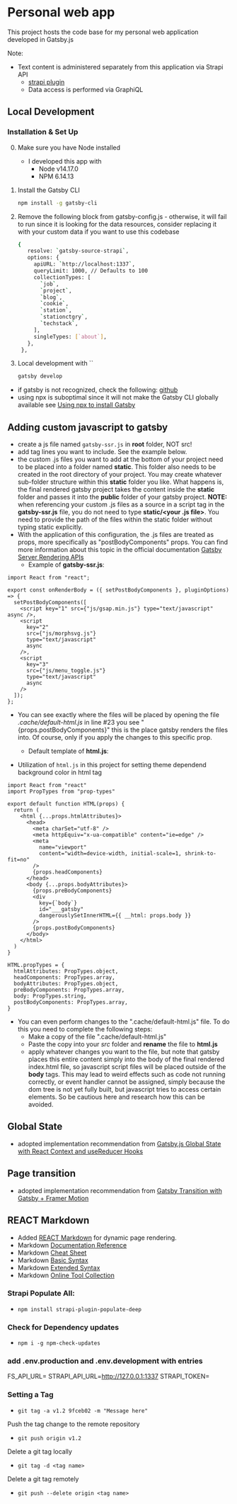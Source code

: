 # Personal web app

This project hosts the code base for my personal web application developed in Gatsby.js

Note:
- Text content is administered separately from this application via Strapi API
  - [strapi plugin](https://www.gatsbyjs.com/plugins/gatsby-source-strapi/)
  - Data access is performed via GraphiQL

## Local Development

### Installation & Set Up

0. Make sure you have Node installed
   - I developed this app with 
     - Node v14.17.0
     -  NPM 6.14.13

1. Install the Gatsby CLI

   ```sh
   npm install -g gatsby-cli
   ```

2. Remove the following block from gatsby-config.js - otherwise, it will fail to run since it is looking for the data resources, consider replacing it with your custom data if you want to use this codebase

   ```sh
   {
      resolve: `gatsby-source-strapi`,
      options: {
        apiURL: `http://localhost:1337`,
        queryLimit: 1000, // Defaults to 100
        collectionTypes: [
          `job`,
          `project`,
          `blog`,
          `cookie`,
          `station`,
          `stationctgry`,
          `techstack`,
        ],
        singleTypes: [`about`],
      },
    },
   ```

3. Local development with ``

   ```sh
   gatsby develop
   ```

- if gatsby is not recognized, check the following: [github](https://github.com/nodejs/node/issues/29287#issuecomment-524859390)
- using npx is suboptimal since it will not make the Gatsby CLI globally available see [Using npx to install Gatsby](https://www.gatsbyjs.com/docs/glossary/npm/#using-npx-to-install-gatsby)

## Adding custom javascript to gatsby

- create a js file named `gatsby-ssr.js` in **root** folder, NOT src!
- add tag lines you want to include. See the example below.
- the custom .js files you want to add at the bottom of your project need to be placed into a folder named **static**. This folder also needs to be created in the root directory of your project. You may create whatever sub-folder structure within this **static** folder you like. What happens is, the final rendered gatsby project takes the content inside the **static** folder and passes it into the **public** folder of your gatsby project. **NOTE:** when referencing your custom .js files as a source in a script tag in the **gatsby-ssr.js** file, you do not need to type **static/<your .js file>**. You need to provide the path of the files within the static folder without typing static explicitly.
- With the application of this configuration, the .js files are treated as props, more specifically as "postBodyComponents" props. You can find more information about this topic in the official documentation [Gatsby Server Rendering APIs](https://www.gatsbyjs.com/docs/reference/config-files/gatsby-ssr/#onRenderBody)
  - Example of **gatsby-ssr.js**:

```
import React from "react";

export const onRenderBody = ({ setPostBodyComponents }, pluginOptions) => {
  setPostBodyComponents([
    <script key="1" src={"js/gsap.min.js"} type="text/javascript" async />,
    <script
      key="2"
      src={"js/morphsvg.js"}
      type="text/javascript"
      async
    />,
    <script
      key="3"
      src={"js/menu_toggle.js"}
      type="text/javascript"
      async
    />
  ]);
};

```

- You can see exactly where the files will be placed by opening the file _.cache/default-html.js_ in line #23 you see "{props.postBodyComponents}" this is the place gatsby renders the files into. Of course, only if you apply the changes to this specific prop.
  - Default template of **html.js**:

- Utilization of `html.js` in this project for setting theme dependend background color in html tag
```
import React from "react"
import PropTypes from "prop-types"

export default function HTML(props) {
  return (
    <html {...props.htmlAttributes}>
      <head>
        <meta charSet="utf-8" />
        <meta httpEquiv="x-ua-compatible" content="ie=edge" />
        <meta
          name="viewport"
          content="width=device-width, initial-scale=1, shrink-to-fit=no"
        />
        {props.headComponents}
      </head>
      <body {...props.bodyAttributes}>
        {props.preBodyComponents}
        <div
          key={`body`}
          id="___gatsby"
          dangerouslySetInnerHTML={{ __html: props.body }}
        />
        {props.postBodyComponents}
      </body>
    </html>
  )
}

HTML.propTypes = {
  htmlAttributes: PropTypes.object,
  headComponents: PropTypes.array,
  bodyAttributes: PropTypes.object,
  preBodyComponents: PropTypes.array,
  body: PropTypes.string,
  postBodyComponents: PropTypes.array,
}
```

- You can even perform changes to the ".cache/default-html.js" file. To do this you need to complete the following steps:
  - Make a copy of the file ".cache/default-html.js"
  - Paste the copy into your _src_ folder and **rename** the file to **html.js**
  - apply whatever changes you want to the file, but note that gatsby places this entire content simply into the body of the final rendered index.html file, so javascript script files will be placed outside of the **body** tags. This may lead to weird effects such as code not running correctly, or event handler cannot be assigned, simply because the dom tree is not yet fully built, but javascript tries to access certain elements. So be cautious here and research how this can be avoided.

## Global State

- adopted implementation recommendation from [Gatsby.js Global State with React Context and useReducer Hooks](https://youtu.be/ThCfN5WJ0cU)

## Page transition

- adopted implementation recommendation from [Gatsby Transition with Gatsby + Framer Motion](https://janessagarrow.com/blog/gatsby-framer-motion-page-transitions/)

## REACT Markdown
- Added [REACT Markdown](https://github.com/remarkjs/react-markdown) for dynamic page rendering.
- Markdown [Documentation Reference](https://commonmark.org/help/)
- Markdown [Cheat Sheet](https://www.markdownguide.org/cheat-sheet/)
- Markdown [Basic Syntax](https://www.markdownguide.org/basic-syntax/)
- Markdown [Extended Syntax](https://www.markdownguide.org/extended-syntax/)
- Markdown [Online Tool Collection](https://www.markdownguide.org/tools/)

### Strapi Populate All:  
- `npm install strapi-plugin-populate-deep`

### Check for Dependency updates
- `npm i -g npm-check-updates`

### add .env.production and .env.development with entries
FS_API_URL=<formspree-url>
STRAPI_API_URL=http://127.0.0.1:1337
STRAPI_TOKEN=<token>

### Setting a Tag
- `git tag -a v1.2 9fceb02 -m "Message here"`

Push the tag change to the remote repository

- `git push origin v1.2`

Delete a git tag locally

- `git tag -d <tag name>`

Delete a git tag remotely

- `git push --delete origin <tag name>`